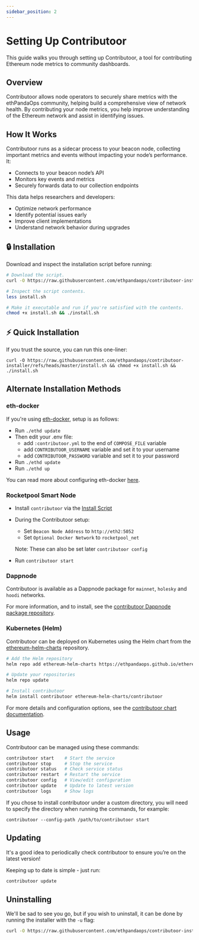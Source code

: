 ```yaml
---
sidebar_position: 2
---
```


# Setting Up Contributoor

This guide walks you through setting up Contributoor, a tool for contributing Ethereum node metrics to community dashboards.

## Overview

Contributoor allows node operators to securely share metrics with the ethPandaOps community, helping build a comprehensive view of network health. By contributing your node metrics, you help improve understanding of the Ethereum network and assist in identifying issues.

## How It Works

Contributoor runs as a sidecar process to your beacon node, collecting important metrics and events without impacting your node’s performance. It:

- Connects to your beacon node’s API
- Monitors key events and metrics
- Securely forwards data to our collection endpoints

This data helps researchers and developers:

- Optimize network performance
- Identify potential issues early
- Improve client implementations
- Understand network behavior during upgrades

## 🔒 Installation

Download and inspect the installation script before running:

```bash
# Download the script.
curl -O https://raw.githubusercontent.com/ethpandaops/contributoor-installer/refs/heads/master/install.sh

# Inspect the script contents.
less install.sh

# Make it executable and run if you're satisfied with the contents.
chmod +x install.sh && ./install.sh
```

## ⚡ Quick Installation

If you trust the source, you can run this one-liner:

```baseh
curl -O https://raw.githubusercontent.com/ethpandaops/contributoor-installer/refs/heads/master/install.sh && chmod +x install.sh && ./install.sh
```

## Alternate Installation Methods

### eth-docker

  If you're using [eth-docker](https://ethdocker.com), setup is as follows:

  - Run `./ethd update`
  - Then edit your .env file:
    - add `:contributoor.yml` to the end of `COMPOSE_FILE` variable
    - add `CONTRIBUTOOR_USERNAME` variable and set it to your username
    - add `CONTRIBUTOOR_PASSWORD` variable and set it to your password
  - Run `./ethd update`
  - Run `./ethd up`
  
  You can read more about configuring eth-docker [here](https://ethdocker.com/Usage/Advanced#specialty-yml-files).

### Rocketpool Smart Node
  
  - Install `contributoor` via the [Install Script](#-installation)
  - During the Contributoor setup:
    - Set `Beacon Node Address` to `http://eth2:5052`
    - Set `Optional Docker Network` to `rocketpool_net`
   
    Note: These can also be set later `contributoor config`
  - Run `contributoor start`

### Dappnode

  Contributoor is available as a Dappnode package for `mainnet`, `holesky` and `hoodi` networks.
  
   For more information, and to install, see the [contributoor Dappnode package repository](https://github.com/ethpandaops/contributoor-dappnode).

### Kubernetes (Helm)

  Contributoor can be deployed on Kubernetes using the Helm chart from the [ethereum-helm-charts](https://github.com/ethpandaops/ethereum-helm-charts) repository.

  ```bash
  # Add the Helm repository
  helm repo add ethereum-helm-charts https://ethpandaops.github.io/ethereum-helm-charts

  # Update your repositories
  helm repo update

  # Install contributoor
  helm install contributoor ethereum-helm-charts/contributoor
  ```

  For more details and configuration options, see the [contributoor chart documentation](https://github.com/ethpandaops/ethereum-helm-charts/tree/master/charts/contributoor).

## Usage

Contributoor can be managed using these commands:

```bash
contributoor start    # Start the service
contributoor stop     # Stop the service
contributoor status   # Check service status
contributoor restart  # Restart the service
contributoor config   # View/edit configuration
contributoor update   # Update to latest version
contributoor logs     # Show logs
```

If you chose to install contributoor under a custom directory, you will need to specify the directory when running the commands, for example:

```
contributoor --config-path /path/to/contributoor start
```

## Updating

It's a good idea to periodically check contributoor to ensure you’re on the latest version!

Keeping up to date is simple - just run:

```bash
contributoor update
```

## Uninstalling

We'll be sad to see you go, but if you wish to uninstall, it can be done by running the installer with the `-u` flag:

```bash
curl -O https://raw.githubusercontent.com/ethpandaops/contributoor-installer/refs/heads/master/install.sh && chmod +x install.sh && ./install.sh -u
```
